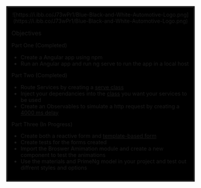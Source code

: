 


<div style="border: .25rem solid;padding: 10px; background-color:black;"> 
<div style="margin: auto; text-align: center;"> ![https://i.ibb.co/J73wPr1/Blue-Black-and-White-Automotive-Logo.png](https://i.ibb.co/J73wPr1/Blue-Black-and-White-Automotive-Logo.png) </div>
  
<span  style="font-size: 1rem;"> Objectives <span>

<span style="font-size: .9rem;">

Part One (Completed)
 
- Create a Angular app using npm
- Run an Angular app and run ng serve to run the app in a local host
</span> 


<span style="font-size:.9rem;">

Part Two (Completed)
- Route Services by creating a [serve class](https://github.com/RashellSmith/AngularDir/blob/master/src/app/Person.ts)
- Inject your dependancies into the [class](https://github.com/RashellSmith/AngularDir/blob/master/src/app/comp-two/comp-two.component.ts) you want your services to be used 
- Create an Observables to simulate a http request by creating a [4000      ms delay](https://github.com/RashellSmith/AngularDir/blob/master/src/app/person.service.ts)
</span> 

<span style="font-size:.9rem;">
Part Three (In Progress)

- Create both a reactive form and [template-based form](https://github.com/RashellSmith/AngularDir/tree/master/src/app/person-form)
- Create tests for the forms created
- Import the Broswer Amimation module and create a new component to test the animations
- Use the materials and PrimeNg model in your project and test out diffrent styles and options
</span>

</div>
